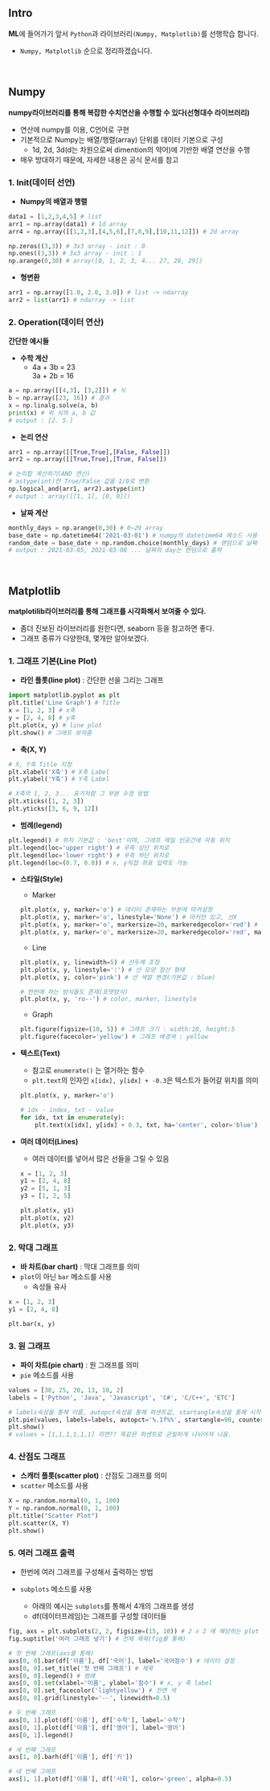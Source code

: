 ## Intro

**ML**에 들어가기 앞서 `Python`과 라이브러리`(Numpy, Matplotlib)`를 선행학습 합니다.

* `Numpy, Matplotlib` 순으로 정리하겠습니다.

<br>

## Numpy

**numpy라이브러리를 통해 복잡한 수치연산을 수행할 수 있다(선형대수 라이브러리)**

* 연산에 numpy를 이용, C언어로 구현
* 기본적으로 Numpy는 배열/행렬(array) 단위를 데이터 기본으로 구성
  * 1d, 2d, 3d(d는 차원으로써 dimention의 약어)에 기반한 배열 연산을 수행
* 매우 방대하기 때문에, 자세한 내용은 공식 문서를 참고



### 1. Init(데이터 선언)

* **Numpy의 배열과 행렬**

```python
data1 = [1,2,3,4,5] # list
arr1 = np.array(data1) # 1d array
arr4 = np.array([[1,2,3],[4,5,6],[7,8,9],[10,11,12]]) # 2d array

np.zeros((3,3)) # 3x3 array - init : 0
np.ones((3,3)) # 3x3 array - init : 1
np.arange(0,30) # array([0, 1, 2, 3, 4... 27, 28, 29])
```

* **형변환**

```python
arr1 = np.array([1.0, 2.0, 3.0]) # list -> ndarray
arr2 = list(arr1) # ndarray -> list
```



### 2. Operation(데이터 연산)

**간단한 예시들**

* **수학 계산**
  * 4a + 3b = 23  
    3a + 2b = 16

```python
a = np.array([[4,3], [3,2]]) # 식
b = np.array([23, 16]) # 결과
x = np.linalg.solve(a, b)
print(x) # 위 식의 a, b 값
# output : [2. 5.]
```

* **논리 연산**

```python
arr1 = np.array([[True,True],[False, False]])
arr2 = np.array([[True,True],[True, False]])

# 논리합 계산하기(AND 연산)
# astype(int)란 True/False 값을 1/0로 변환
np.logical_and(arr1, arr2).astype(int) 
# output : array([[1, 1], [0, 0]])
```

* **날짜 계산**

```python
monthly_days = np.arange(0,30) # 0~29 array
base_date = np.datetime64('2021-03-01') # numpy의 datetime64 메소드 사용
random_date = base_date + np.random.choice(monthly_days) # 랜덤으로 날짜 반환
# output : 2021-03-05, 2021-03-08 ... 날짜의 day는 랜덤으로 출력
```

<br>

## Matplotlib

**matplotilib라이브러리를 통해 그래프를 시각화해서 보여줄 수 있다.**

* 좀더 진보된 라이브러리를 원한다면, seaborn 등을 참고하면 좋다.
* 그래프 종류가 다양한데, 몇개만 알아보겠다.



### 1. 그래프 기본(Line Plot)

* **라인 플롯(line plot)** : 간단한 선을 그리는 그래프

```python
import matplotlib.pyplot as plt
plt.title('Line Graph') # Title
x = [1, 2, 3] # x축
y = [2, 4, 8] # y축
plt.plot(x, y) # line plot
plt.show() # 그래프 보여줌
```

* **축(X, Y)**

```python
# X, Y축 Title 지정
plt.xlabel('X축') # X축 Label
plt.ylabel('Y축') # Y축 Label

# X축의 1, 2, 3... 표기처럼 그 부분 수정 방법
plt.xticks([1, 2, 3])
plt.yticks([3, 6, 9, 12])
```

* **범례(legend)**

```python
plt.legend() # 위치 기본값 : 'best'이며, 그래프 제일 빈공간에 자동 위치
plt.legend(loc='upper right') # 우측 상단 위치로
plt.legend(loc='lower right') # 우측 하단 위치로
plt.legend(loc=(0.7, 0.8)) # x, y직접 좌표 입력도 가능
```

* **스타일(Style)**

  * Marker

  ```python
  plt.plot(x, y, marker='o') # 데이터 존재하는 부분에 마커설정
  plt.plot(x, y, marker='o', linestyle='None') # 마커만 있고, 선X
  plt.plot(x, y, marker='o', markersize=20, markeredgecolor='red') # 마커 모서리 빨간색, 크기20
  plt.plot(x, y, marker='o', markersize=20, markeredgecolor='red', markerfacecolor='yellow') # 마커 내부 노란색
  ```

  * Line

  ```python
  plt.plot(x, y, linewidth=5) # 선두께 조정
  plt.plot(x, y, linestyle=':') # 선 모양 점선 형태
  plt.plot(x, y, color='pink') # 선 색깔 변경(기본값 : blue)
  
  # 한번에 하는 방식들도 존재(포맷방식)
  plt.plot(x, y, 'ro--') # color, marker, linestyle
  ```

  * Graph

  ```python
  plt.figure(figsize=(10, 5)) # 그래프 크기 : width:10, height:5
  plt.figure(facecolor='yellow') # 그래프 배경색 : yellow
  ```

* **텍스트(Text)**

  * 참고로 `enumerate()` 는 열거하는 함수
  * `plt.text`의 인자인 `x[idx], y[idx] + -0.3`은 텍스트가 들어갈 위치를 의미

  ```python
  plt.plot(x, y, marker='o')
  
  # idx - index, txt - value
  for idx, txt in enumerate(y):
      plt.text(x[idx], y[idx] + 0.3, txt, ha='center', color='blue')
  ```

* **여러 데이터(Lines)**

  * 여러 데이터를 넣어서 많은 선들을 그릴 수 있음

  ```python
  x = [1, 2, 3]
  y1 = [2, 4, 8] 
  y2 = [5, 1, 3] 
  y3 = [1, 2, 5] 
  
  plt.plot(x, y1)
  plt.plot(x, y2)
  plt.plot(x, y3)
  ```

  

### 2. 막대 그래프

* **바 차트(bar chart)** : 막대 그래프를 의미
* `plot`이 아닌 `bar` 메소드를 사용
  * 속성들 유사

```python
x = [1, 2, 3]
y1 = [2, 4, 8] 

plt.bar(x, y)
```



### 3. 원 그래프

* **파이 차트(pie chart)** : 원 그래프를 의미
* `pie` 메소드를 사용

```python
values = [30, 25, 20, 13, 10, 2]
labels = ['Python', 'Java', 'Javascript', 'C#', 'C/C++', 'ETC']

# labels속성을 통해 이름, autopct속성을 통해 퍼센트값, startangle속성을 통해 시작위치, counterclock속성을 통해 방향 조정
plt.pie(values, labels=labels, autopct='%.1f%%', startangle=90, counterclock=False)
plt.show()
# values = [1,1,1,1,1,1] 라면?? 똑같은 퍼센트로 균일하게 나뉘어져 나옴.
```



### 4. 산점도 그래프

* **스캐터 플롯(scatter plot)** : 산점도 그래프를 의미
* `scatter` 메소드를 사용

```python
X = np.random.normal(0, 1, 100)
Y = np.random.normal(0, 1, 100)
plt.title("Scatter Plot")
plt.scatter(X, Y)
plt.show()
```



### 5. 여러 그래프 출력

* 한번에 여러 그래프를 구성해서 출력하는 방법

* `subplots` 메소드를 사용
  * 아래의 예시는 `subplots`를 통해서 4개의 그래프를 생성
  * df(데이터프레임)는 그래프를 구성할 데이터들

```python
fig, axs = plt.subplots(2, 2, figsize=(15, 10)) # 2 x 2 에 해당하는 plot 들을 생성(4개 그래프 생성)
fig.suptitle('여러 그래프 넣기') # 전체 제목(fig를 통해)

# 첫 번째 그래프(axs를 통해)
axs[0, 0].bar(df['이름'], df['국어'], label='국어점수') # 데이터 설정
axs[0, 0].set_title('첫 번째 그래프') # 제목
axs[0, 0].legend() # 범례
axs[0, 0].set(xlabel='이름', ylabel='점수') # x, y 축 label
axs[0, 0].set_facecolor('lightyellow') # 전면 색
axs[0, 0].grid(linestyle='--', linewidth=0.5)

# 두 번째 그래프
axs[0, 1].plot(df['이름'], df['수학'], label='수학')
axs[0, 1].plot(df['이름'], df['영어'], label='영어')
axs[0, 1].legend()

# 세 번째 그래프
axs[1, 0].barh(df['이름'], df['키'])

# 네 번째 그래프
axs[1, 1].plot(df['이름'], df['사회'], color='green', alpha=0.5)
```

